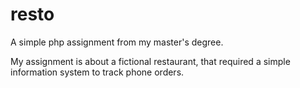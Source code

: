 # resto
A  simple php assignment from my master's degree. 

My assignment is about a fictional restaurant, that required a simple information system to track phone orders. 
